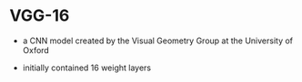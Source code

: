 # VGG-16

* a CNN model created by the Visual Geometry Group at the University of Oxford

* initially contained 16 weight layers